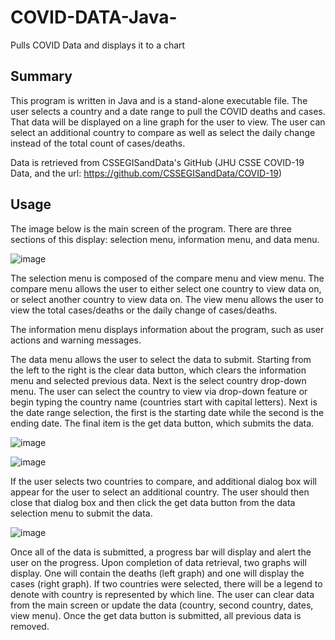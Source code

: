 # COVID-DATA-Java-
Pulls COVID Data and displays it to a chart

Summary
-------

This program is written in Java and is a stand-alone executable file. The user selects a country and a date range to pull the COVID deaths and cases. That data will be displayed on a line graph for the user to view. The user can select an additional country to compare as well as select the daily change instead of the total count of cases/deaths. 

Data is retrieved from CSSEGISandData's GitHub (JHU CSSE COVID-19 Data, and the url: https://github.com/CSSEGISandData/COVID-19)


Usage
-------

The image below is the main screen of the program. There are three sections of this display: selection menu, information menu, and data menu. 

![image](https://user-images.githubusercontent.com/96243400/159921217-5dfc213e-7187-411e-b663-82f3452865d6.png)


The selection menu is composed of the compare menu and view menu. The compare menu allows the user to either select one country to view data on, or select another country to view data on. The view menu allows the user to view the total cases/deaths or the daily change of cases/deaths. 

The information menu displays information about the program, such as user actions and warning messages.

The data menu allows the user to select the data to submit. Starting from the left to the right is the clear data button, which clears the information menu and selected previous data. Next is the select country drop-down menu. The user can select the country to view via drop-down feature or begin typing the country name (countries start with capital letters). Next is the date range selection, the first is the starting date while the second is the ending date. The final item is the get data button, which submits the data.

![image](https://user-images.githubusercontent.com/96243400/159919999-5a2abba1-faa9-43ab-be17-8abfbb4139e1.png)


![image](https://user-images.githubusercontent.com/96243400/159919673-3361cd0c-6896-4d9e-8641-498e49b2d5b9.png)

If the user selects two countries to compare, and additional dialog box will appear for the user to select an additional country. The user should then close that dialog box and then click the get data button from the data selection menu to submit the data. 

![image](https://user-images.githubusercontent.com/96243400/159922122-3d3a4121-ea66-4570-9d5b-2a362ff4fb99.png)

Once all of the data is submitted, a progress bar will display and alert the user on the progress. Upon completion of data retrieval, two graphs will display. One will contain the deaths (left graph) and one will display the cases (right graph). If two countries were selected, there will be a legend to denote with country is represented by which line. The user can clear data from the main screen or update the data (country, second country, dates, view menu). Once the get data button is submitted, all previous data is removed.  



